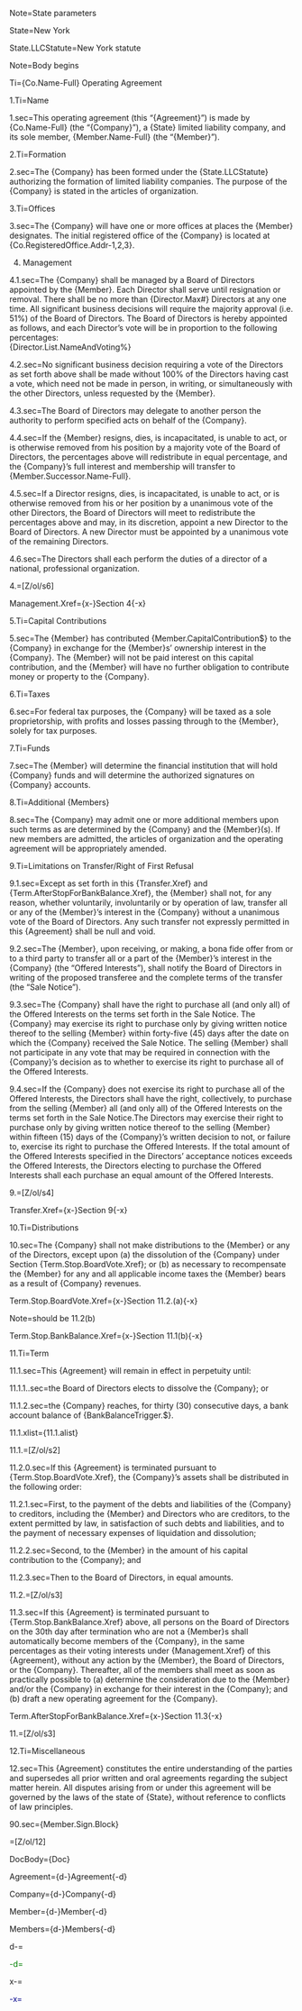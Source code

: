 Note=State parameters

State=New York

State.LLCStatute=New York statute

Note=Body begins

Ti={Co.Name-Full} Operating Agreement

1.Ti=Name

1.sec=This operating agreement (this “{Agreement}”) is made by {Co.Name-Full} (the “{Company}”), a {State} limited liability company, and its sole member, {Member.Name-Full} (the “{Member}”).

2.Ti=Formation

2.sec=The {Company} has been formed under the {State.LLCStatute} authorizing the formation of limited liability companies. The purpose of the {Company} is stated in the articles of organization.

3.Ti=Offices

3.sec=The {Company} will have one or more offices at places the {Member} designates. The initial registered office of the {Company} is located at {Co.RegisteredOffice.Addr-1,2,3}.

4. Management

4.1.sec=The {Company} shall be managed by a Board of Directors appointed by the {Member}.  Each Director shall serve until resignation or removal. There shall be no more than {Director.Max#} Directors at any one time. All significant business decisions will require the majority approval (i.e. 51%) of the Board of Directors.  The Board of Directors is hereby appointed as follows, and each Director’s vote will be in proportion to the following percentages:<br>{Director.List.NameAndVoting%}

4.2.sec=No significant business decision requiring a vote of the Directors as set forth above shall be made without 100% of the Directors having cast a vote, which need not be made in person, in writing, or simultaneously with the other Directors, unless requested by the {Member}.

4.3.sec=The Board of Directors may delegate to another person the authority to perform specified acts on behalf of the {Company}.

4.4.sec=If the {Member} resigns, dies, is incapacitated, is unable to act, or is otherwise removed from his position by a majority vote of the Board of Directors, the percentages above will redistribute in equal percentage, and the {Company}’s full interest and membership will transfer to {Member.Successor.Name-Full}.

4.5.sec=If a Director resigns, dies, is incapacitated, is unable to act, or is otherwise removed from his or her position by a unanimous vote of the other Directors, the Board of Directors will meet to redistribute the percentages above and may, in its discretion, appoint a new Director to the Board of Directors. A new Director must be appointed by a unanimous vote of the remaining Directors.

4.6.sec=The Directors shall each perform the duties of a director of a national, professional organization.

4.=[Z/ol/s6]

Management.Xref={x-}Section 4{-x}

5.Ti=Capital Contributions

5.sec=The {Member} has contributed {Member.CapitalContribution$} to the {Company} in exchange for the {Member}s’ ownership interest in the {Company}. The {Member} will not be paid interest on this capital contribution, and the {Member} will have no further obligation to contribute money or property to the {Company}.

6.Ti=Taxes

6.sec=For federal tax purposes, the {Company} will be taxed as a sole proprietorship, with profits and losses passing through to the {Member}, solely for tax purposes.

7.Ti=Funds

7.sec=The {Member} will determine the financial institution that will hold {Company} funds and will determine the authorized signatures on {Company} accounts.

8.Ti=Additional {Members}

8.sec=The {Company} may admit one or more additional members upon such terms as are determined by the {Company} and the {Member}(s). If new members are admitted, the articles of organization and the operating agreement will be appropriately amended.

9.Ti=Limitations on Transfer/Right of First Refusal

9.1.sec=Except as set forth in this {Transfer.Xref} and {Term.AfterStopForBankBalance.Xref}, the {Member} shall not, for any reason, whether voluntarily, involuntarily or by operation of law, transfer all or any of the {Member}’s interest in the {Company} without a unanimous vote of the Board of Directors. Any such transfer not expressly permitted in this {Agreement} shall be null and void.

9.2.sec=The {Member}, upon receiving, or making, a bona fide offer from or to a third party to transfer all or a part of the {Member}’s interest in the {Company} (the “Offered Interests”), shall notify the Board of Directors in writing of the proposed transferee and the complete terms of the transfer (the “Sale Notice”).

9.3.sec=The {Company} shall have the right to purchase all (and only all) of the Offered Interests on the terms set forth in the Sale Notice. The {Company} may exercise its right to purchase only by giving written notice thereof to the selling {Member} within forty-five (45) days after the date on which the {Company} received the Sale Notice. The selling {Member} shall not participate in any vote that may be required in connection with the {Company}’s decision as to whether to exercise its right to purchase all of the Offered Interests.

9.4.sec=If the {Company} does not exercise its right to purchase all of the Offered Interests, the Directors shall have the right, collectively, to purchase from the selling {Member} all (and only all) of the Offered Interests on the terms set forth in the Sale Notice.The Directors may exercise their right to purchase only by giving written notice thereof to the selling {Member} within fifteen (15) days of the {Company}’s written decision to not, or failure to, exercise its right to purchase the Offered Interests. If the total amount of the Offered Interests specified in the Directors’ acceptance notices exceeds the Offered Interests, the Directors electing to purchase the Offered Interests shall each purchase an equal amount of the Offered Interests.

9.=[Z/ol/s4]

Transfer.Xref={x-}Section 9{-x}

10.Ti=Distributions

10.sec=The {Company} shall not make distributions to the {Member} or any of the Directors, except upon (a) the dissolution of the {Company} under Section {Term.Stop.BoardVote.Xref}; or (b) as necessary to recompensate the {Member} for any and all applicable income taxes the {Member} bears as a result of {Company} revenues.

Term.Stop.BoardVote.Xref={x-}Section 11.2.(a){-x}

Note=should be 11.2(b)

Term.Stop.BankBalance.Xref={x-}Section 11.1(b){-x}

11.Ti=Term

11.1.sec=This {Agreement} will remain in effect in perpetuity until:

11.1.1..sec=the Board of Directors elects to dissolve the {Company}; or

11.1.2.sec=the {Company} reaches, for thirty (30) consecutive days, a bank account balance of {BankBalanceTrigger.$}.

11.1.xlist={11.1.alist}

11.1.=[Z/ol/s2]

11.2.0.sec=If this {Agreement} is terminated pursuant to {Term.Stop.BoardVote.Xref}, the {Company}’s assets shall be distributed in the following order:

11.2.1.sec=First, to the payment of the debts and liabilities of the {Company} to creditors, including the {Member} and Directors who are creditors, to the extent permitted by law, in satisfaction of such debts and liabilities, and to the payment of necessary expenses of liquidation and dissolution;

11.2.2.sec=Second, to the {Member} in the amount of his capital contribution to the {Company}; and

11.2.3.sec=Then to the Board of Directors, in equal amounts.

11.2.=[Z/ol/s3]

11.3.sec=If this {Agreement} is terminated pursuant to {Term.Stop.BankBalance.Xref} above, all persons on the Board of Directors on the 30th day after termination who are not a {Member}s shall automatically become members of the {Company}, in the same percentages as their voting interests under {Management.Xref} of this {Agreement}, without any action by the {Member}, the Board of Directors, or the {Company}. Thereafter, all of the members shall meet as soon as practically possible to (a) determine the consideration due to the {Member} and/or the {Company} in exchange for their interest in the {Company}; and (b) draft a new operating agreement for the {Company}.

Term.AfterStopForBankBalance.Xref={x-}Section 11.3{-x}

11.=[Z/ol/s3]

12.Ti=Miscellaneous

12.sec=This {Agreement} constitutes the entire understanding of the parties and supersedes all prior written and oral agreements regarding the subject matter herein.  All disputes arising from or under this agreement will be governed by the laws of the state of {State}, without reference to conflicts of law principles.

90.sec={Member.Sign.Block}

=[Z/ol/12]

DocBody={Doc}

Agreement={d-}Agreement{-d}

Company={d-}Company{-d}

Member={d-}Member{-d}

Members={d-}Members{-d}

d-=<a><font color="green">

-d=</font></a>

x-=<a><font color="darkblue">
 
-x=</font></a>